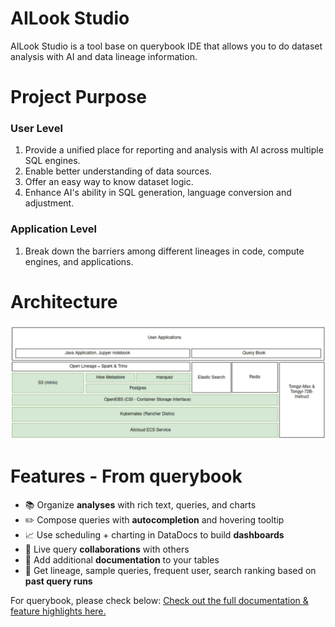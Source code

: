 # AILook Studio

AILook Studio is a tool base on querybook IDE that allows you to do dataset analysis with AI and data lineage information.

# Project Purpose
### User Level
1. Provide a unified place for reporting and analysis with AI across multiple SQL engines.
2. Enable better understanding of data sources.
3. Offer an easy way to know dataset logic.
4. Enhance AI's ability in SQL generation, language conversion and adjustment.

### Application Level
1. Break down the barriers among different lineages in code, compute engines, and applications.


# Architecture
![img.png](img.png)

# Features - From querybook

-   📚 Organize **analyses** with rich text, queries, and charts
-   ✏️ Compose queries with **autocompletion** and hovering tooltip
-   📈 Use scheduling + charting in DataDocs to build **dashboards**
-   🙌 Live query **collaborations** with others
-   📝 Add additional **documentation** to your tables
-   🧮 Get lineage, sample queries, frequent user, search ranking based on **past query runs**

For querybook, please check below:
[Check out the full documentation & feature highlights here.](https://querybook.org)
